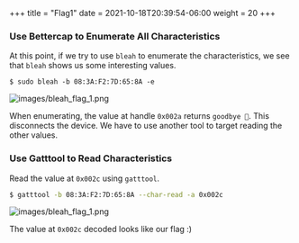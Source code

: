 +++
title = "Flag1"
date = 2021-10-18T20:39:54-06:00
weight = 20
+++


### Use Bettercap to Enumerate All Characteristics

At this point, if we try to use `bleah` to enumerate the characteristics, we see that `bleah` shows us some interesting values.

```
$ sudo bleah -b 08:3A:F2:7D:65:8A -e
```

![images/bleah_flag_1.png](/static/bleah_flag_1.png)

When enumerating, the value at handle `0x002a` returns `goodbye 👋`. This disconnects the device. We have to use another tool to target reading the other values.


### Use Gatttool to Read Characteristics

Read the value at `0x002c` using `gatttool`.

``` bash
$ gatttool -b 08:3A:F2:7D:65:8A --char-read -a 0x002c
```
![images/bleah_flag_1.png](/static/bleah_flag_1.png)

The value at `0x002c` decoded looks like our flag :)
